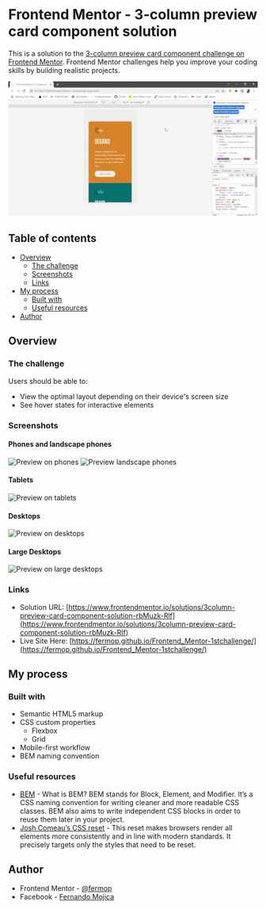 # Frontend Mentor - 3-column preview card component solution

This is a solution to the [3-column preview card component challenge on Frontend Mentor](https://www.frontendmentor.io/challenges/3column-preview-card-component-pH92eAR2-). Frontend Mentor challenges help you improve your coding skills by building realistic projects. 

![Sample GIF](./assets/video/sample.gif)

## Table of contents

- [Overview](#overview)
  - [The challenge](#the-challenge)
  - [Screenshots](#screenshots)
  - [Links](#links)
- [My process](#my-process)
  - [Built with](#built-with)
  - [Useful resources](#useful-resources)
- [Author](#author)

## Overview

### The challenge
Users should be able to:
- View the optimal layout depending on their device's screen size
- See hover states for interactive elements

### Screenshots

#### Phones and landscape phones
![Preview on phones](https://user-images.githubusercontent.com/107861444/177917160-ea121471-4f66-4d89-9461-b93a8a7db4e4.png)
![Preview landscape phones](https://user-images.githubusercontent.com/107861444/177917408-a1f9826a-ac10-446a-a8f7-6becf6ec73c7.png)
#### Tablets
![Preview on tablets](https://user-images.githubusercontent.com/107861444/177920506-44f5131d-87d8-414a-9a4e-4f68754c0ce2.png)
#### Desktops
![Preview on desktops](https://user-images.githubusercontent.com/107861444/177920301-67cab799-042c-4777-9b13-08f04d3883c9.png)
#### Large Desktops
![Preview on large desktops](https://user-images.githubusercontent.com/107861444/177920585-23639894-42a7-4114-8a8c-af4fed87e7a3.png)

### Links

- Solution URL: [https://www.frontendmentor.io/solutions/3column-preview-card-component-solution-rbMuzk-Rlf](https://www.frontendmentor.io/solutions/3column-preview-card-component-solution-rbMuzk-Rlf)
- Live Site Here: [https://fermop.github.io/Frontend_Mentor-1stchallenge/](https://fermop.github.io/Frontend_Mentor-1stchallenge/)

## My process

### Built with

- Semantic HTML5 markup
- CSS custom properties
  - Flexbox
  - Grid
- Mobile-first workflow
- BEM naming convention

### Useful resources

- [BEM](https://9elements.com/bem-cheat-sheet/) - What is BEM? BEM stands for Block, Element, and Modifier. It’s a CSS naming convention for writing cleaner and more readable CSS classes. BEM also aims to write independent CSS blocks in order to reuse them later in your project.
- [Josh Comeau’s CSS reset](https://www.joshwcomeau.com/css/custom-css-reset/) - This reset makes browsers render all elements more consistently and in line with modern standards. It precisely targets only the styles that need to be reset.

## Author

- Frontend Mentor - [@fermop](https://www.frontendmentor.io/profile/fermop)
- Facebook - [Fernando Mojica](https://www.facebook.com/fernando.mojica.758737/)